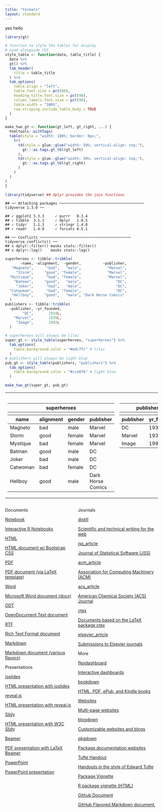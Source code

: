 ```yaml
---
title: "Formats"
layout: standard
---
```


yes hello

``` r
library(gt)

# function to style the tables for display
# used alongside CSS
style_table <- function(data, table_title) {
  data %>% 
  gt() %>% 
  tab_header(
    title = table_title
  ) %>% 
  tab_options(
    table.align = "left",
    table.font.size = pct(80),
    heading.title.font.size = pct(90),
    column_labels.font.size = pct(90),
    table.width = "100%",
    row.striping.include_table_body = TRUE
  )
}

make_two_gt <- function(gt_left, gt_right, ...) {
  htmltools::withTags(
  table(style = "width: 100%; border: 0px;",
    tr(
      td(style = glue::glue("width: 50%; vertical-align: top;"),
        gt:::as.tags.gt_tbl(gt_left)
      ),
      td(style = glue::glue("width: 50%; vertical-align: top;"),
        gt:::as.tags.gt_tbl(gt_right)
      )
    )
  )
)
}
```

``` r
library(tidyverse) ## dplyr provides the join functions
```

    ## ── Attaching packages ─────────────────────────────────────── tidyverse 1.3.0 ──

    ## ✓ ggplot2 3.3.3     ✓ purrr   0.3.4
    ## ✓ tibble  3.1.1     ✓ dplyr   1.0.5
    ## ✓ tidyr   1.1.3     ✓ stringr 1.4.0
    ## ✓ readr   1.4.0     ✓ forcats 0.5.1

    ## ── Conflicts ────────────────────────────────────────── tidyverse_conflicts() ──
    ## x dplyr::filter() masks stats::filter()
    ## x dplyr::lag()    masks stats::lag()

``` r
superheroes <- tibble::tribble(
       ~name, ~alignment,  ~gender,          ~publisher,
   "Magneto",      "bad",   "male",            "Marvel",
     "Storm",     "good", "female",            "Marvel",
  "Mystique",      "bad", "female",            "Marvel",
    "Batman",     "good",   "male",                "DC",
     "Joker",      "bad",   "male",                "DC",
  "Catwoman",      "bad", "female",                "DC",
   "Hellboy",     "good",   "male", "Dark Horse Comics"
  )
publishers <- tibble::tribble(
  ~publisher, ~yr_founded,
        "DC",       1934L,
    "Marvel",       1939L,
     "Image",       1992L
  )

# superheroes will always be lilac
super_gt <- style_table(superheroes, "superheroes") %>% 
  tab_options(
    table.background.color = "#edc7fc" # lilac
  )
# publishers will always be light blue
pub_gt <- style_table(publishers, "publishers") %>% 
  tab_options(
    table.background.color = "#cce6f6" # light blue
  )
```

``` r
make_two_gt(super_gt, pub_gt)
```

<table style="width: 100%; border: 0px;">
<tr>
<td style="width: 50%; vertical-align: top;">
<style>html {
  font-family: -apple-system, BlinkMacSystemFont, 'Segoe UI', Roboto, Oxygen, Ubuntu, Cantarell, 'Helvetica Neue', 'Fira Sans', 'Droid Sans', Arial, sans-serif;
}

#ldeenunxgt .gt_table {
  display: table;
  border-collapse: collapse;
  margin-left: 0;
  margin-right: auto;
  color: #333333;
  font-size: 80%;
  font-weight: normal;
  font-style: normal;
  background-color: #edc7fc;
  width: 100%;
  border-top-style: solid;
  border-top-width: 2px;
  border-top-color: #A8A8A8;
  border-right-style: none;
  border-right-width: 2px;
  border-right-color: #D3D3D3;
  border-bottom-style: solid;
  border-bottom-width: 2px;
  border-bottom-color: #A8A8A8;
  border-left-style: none;
  border-left-width: 2px;
  border-left-color: #D3D3D3;
}

#ldeenunxgt .gt_heading {
  background-color: #edc7fc;
  text-align: center;
  border-bottom-color: #edc7fc;
  border-left-style: none;
  border-left-width: 1px;
  border-left-color: #D3D3D3;
  border-right-style: none;
  border-right-width: 1px;
  border-right-color: #D3D3D3;
}

#ldeenunxgt .gt_title {
  color: #333333;
  font-size: 90%;
  font-weight: initial;
  padding-top: 4px;
  padding-bottom: 4px;
  border-bottom-color: #edc7fc;
  border-bottom-width: 0;
}

#ldeenunxgt .gt_subtitle {
  color: #333333;
  font-size: 85%;
  font-weight: initial;
  padding-top: 0;
  padding-bottom: 4px;
  border-top-color: #edc7fc;
  border-top-width: 0;
}

#ldeenunxgt .gt_bottom_border {
  border-bottom-style: solid;
  border-bottom-width: 2px;
  border-bottom-color: #D3D3D3;
}

#ldeenunxgt .gt_col_headings {
  border-top-style: solid;
  border-top-width: 2px;
  border-top-color: #D3D3D3;
  border-bottom-style: solid;
  border-bottom-width: 2px;
  border-bottom-color: #D3D3D3;
  border-left-style: none;
  border-left-width: 1px;
  border-left-color: #D3D3D3;
  border-right-style: none;
  border-right-width: 1px;
  border-right-color: #D3D3D3;
}

#ldeenunxgt .gt_col_heading {
  color: #333333;
  background-color: #edc7fc;
  font-size: 90%;
  font-weight: normal;
  text-transform: inherit;
  border-left-style: none;
  border-left-width: 1px;
  border-left-color: #D3D3D3;
  border-right-style: none;
  border-right-width: 1px;
  border-right-color: #D3D3D3;
  vertical-align: bottom;
  padding-top: 5px;
  padding-bottom: 6px;
  padding-left: 5px;
  padding-right: 5px;
  overflow-x: hidden;
}

#ldeenunxgt .gt_column_spanner_outer {
  color: #333333;
  background-color: #edc7fc;
  font-size: 90%;
  font-weight: normal;
  text-transform: inherit;
  padding-top: 0;
  padding-bottom: 0;
  padding-left: 4px;
  padding-right: 4px;
}

#ldeenunxgt .gt_column_spanner_outer:first-child {
  padding-left: 0;
}

#ldeenunxgt .gt_column_spanner_outer:last-child {
  padding-right: 0;
}

#ldeenunxgt .gt_column_spanner {
  border-bottom-style: solid;
  border-bottom-width: 2px;
  border-bottom-color: #D3D3D3;
  vertical-align: bottom;
  padding-top: 5px;
  padding-bottom: 6px;
  overflow-x: hidden;
  display: inline-block;
  width: 100%;
}

#ldeenunxgt .gt_group_heading {
  padding: 8px;
  color: #333333;
  background-color: #edc7fc;
  font-size: 100%;
  font-weight: initial;
  text-transform: inherit;
  border-top-style: solid;
  border-top-width: 2px;
  border-top-color: #D3D3D3;
  border-bottom-style: solid;
  border-bottom-width: 2px;
  border-bottom-color: #D3D3D3;
  border-left-style: none;
  border-left-width: 1px;
  border-left-color: #D3D3D3;
  border-right-style: none;
  border-right-width: 1px;
  border-right-color: #D3D3D3;
  vertical-align: middle;
}

#ldeenunxgt .gt_empty_group_heading {
  padding: 0.5px;
  color: #333333;
  background-color: #edc7fc;
  font-size: 100%;
  font-weight: initial;
  border-top-style: solid;
  border-top-width: 2px;
  border-top-color: #D3D3D3;
  border-bottom-style: solid;
  border-bottom-width: 2px;
  border-bottom-color: #D3D3D3;
  vertical-align: middle;
}

#ldeenunxgt .gt_from_md > :first-child {
  margin-top: 0;
}

#ldeenunxgt .gt_from_md > :last-child {
  margin-bottom: 0;
}

#ldeenunxgt .gt_row {
  padding-top: 8px;
  padding-bottom: 8px;
  padding-left: 5px;
  padding-right: 5px;
  margin: 10px;
  border-top-style: solid;
  border-top-width: 1px;
  border-top-color: #D3D3D3;
  border-left-style: none;
  border-left-width: 1px;
  border-left-color: #D3D3D3;
  border-right-style: none;
  border-right-width: 1px;
  border-right-color: #D3D3D3;
  vertical-align: middle;
  overflow-x: hidden;
}

#ldeenunxgt .gt_stub {
  color: #333333;
  background-color: #edc7fc;
  font-size: 100%;
  font-weight: initial;
  text-transform: inherit;
  border-right-style: solid;
  border-right-width: 2px;
  border-right-color: #D3D3D3;
  padding-left: 12px;
}

#ldeenunxgt .gt_summary_row {
  color: #333333;
  background-color: #edc7fc;
  text-transform: inherit;
  padding-top: 8px;
  padding-bottom: 8px;
  padding-left: 5px;
  padding-right: 5px;
}

#ldeenunxgt .gt_first_summary_row {
  padding-top: 8px;
  padding-bottom: 8px;
  padding-left: 5px;
  padding-right: 5px;
  border-top-style: solid;
  border-top-width: 2px;
  border-top-color: #D3D3D3;
}

#ldeenunxgt .gt_grand_summary_row {
  color: #333333;
  background-color: #edc7fc;
  text-transform: inherit;
  padding-top: 8px;
  padding-bottom: 8px;
  padding-left: 5px;
  padding-right: 5px;
}

#ldeenunxgt .gt_first_grand_summary_row {
  padding-top: 8px;
  padding-bottom: 8px;
  padding-left: 5px;
  padding-right: 5px;
  border-top-style: double;
  border-top-width: 6px;
  border-top-color: #D3D3D3;
}

#ldeenunxgt .gt_striped {
  background-color: rgba(128, 128, 128, 0.05);
}

#ldeenunxgt .gt_table_body {
  border-top-style: solid;
  border-top-width: 2px;
  border-top-color: #D3D3D3;
  border-bottom-style: solid;
  border-bottom-width: 2px;
  border-bottom-color: #D3D3D3;
}

#ldeenunxgt .gt_footnotes {
  color: #333333;
  background-color: #edc7fc;
  border-bottom-style: none;
  border-bottom-width: 2px;
  border-bottom-color: #D3D3D3;
  border-left-style: none;
  border-left-width: 2px;
  border-left-color: #D3D3D3;
  border-right-style: none;
  border-right-width: 2px;
  border-right-color: #D3D3D3;
}

#ldeenunxgt .gt_footnote {
  margin: 0px;
  font-size: 90%;
  padding: 4px;
}

#ldeenunxgt .gt_sourcenotes {
  color: #333333;
  background-color: #edc7fc;
  border-bottom-style: none;
  border-bottom-width: 2px;
  border-bottom-color: #D3D3D3;
  border-left-style: none;
  border-left-width: 2px;
  border-left-color: #D3D3D3;
  border-right-style: none;
  border-right-width: 2px;
  border-right-color: #D3D3D3;
}

#ldeenunxgt .gt_sourcenote {
  font-size: 90%;
  padding: 4px;
}

#ldeenunxgt .gt_left {
  text-align: left;
}

#ldeenunxgt .gt_center {
  text-align: center;
}

#ldeenunxgt .gt_right {
  text-align: right;
  font-variant-numeric: tabular-nums;
}

#ldeenunxgt .gt_font_normal {
  font-weight: normal;
}

#ldeenunxgt .gt_font_bold {
  font-weight: bold;
}

#ldeenunxgt .gt_font_italic {
  font-style: italic;
}

#ldeenunxgt .gt_super {
  font-size: 65%;
}

#ldeenunxgt .gt_footnote_marks {
  font-style: italic;
  font-size: 65%;
}
</style>
<div id="ldeenunxgt" style="overflow-x:auto;overflow-y:auto;width:auto;height:auto;"><table class="gt_table">
  <thead class="gt_header">
    <tr>
      <th colspan="4" class="gt_heading gt_title gt_font_normal" style>superheroes</th>
    </tr>
    <tr>
      <th colspan="4" class="gt_heading gt_subtitle gt_font_normal gt_bottom_border" style></th>
    </tr>
  </thead>
  <thead class="gt_col_headings">
    <tr>
      <th class="gt_col_heading gt_columns_bottom_border gt_left" rowspan="1" colspan="1">name</th>
      <th class="gt_col_heading gt_columns_bottom_border gt_left" rowspan="1" colspan="1">alignment</th>
      <th class="gt_col_heading gt_columns_bottom_border gt_left" rowspan="1" colspan="1">gender</th>
      <th class="gt_col_heading gt_columns_bottom_border gt_left" rowspan="1" colspan="1">publisher</th>
    </tr>
  </thead>
  <tbody class="gt_table_body">
    <tr>
      <td class="gt_row gt_left">Magneto</td>
      <td class="gt_row gt_left">bad</td>
      <td class="gt_row gt_left">male</td>
      <td class="gt_row gt_left">Marvel</td>
    </tr>
    <tr>
      <td class="gt_row gt_left gt_striped">Storm</td>
      <td class="gt_row gt_left gt_striped">good</td>
      <td class="gt_row gt_left gt_striped">female</td>
      <td class="gt_row gt_left gt_striped">Marvel</td>
    </tr>
    <tr>
      <td class="gt_row gt_left">Mystique</td>
      <td class="gt_row gt_left">bad</td>
      <td class="gt_row gt_left">female</td>
      <td class="gt_row gt_left">Marvel</td>
    </tr>
    <tr>
      <td class="gt_row gt_left gt_striped">Batman</td>
      <td class="gt_row gt_left gt_striped">good</td>
      <td class="gt_row gt_left gt_striped">male</td>
      <td class="gt_row gt_left gt_striped">DC</td>
    </tr>
    <tr>
      <td class="gt_row gt_left">Joker</td>
      <td class="gt_row gt_left">bad</td>
      <td class="gt_row gt_left">male</td>
      <td class="gt_row gt_left">DC</td>
    </tr>
    <tr>
      <td class="gt_row gt_left gt_striped">Catwoman</td>
      <td class="gt_row gt_left gt_striped">bad</td>
      <td class="gt_row gt_left gt_striped">female</td>
      <td class="gt_row gt_left gt_striped">DC</td>
    </tr>
    <tr>
      <td class="gt_row gt_left">Hellboy</td>
      <td class="gt_row gt_left">good</td>
      <td class="gt_row gt_left">male</td>
      <td class="gt_row gt_left">Dark Horse Comics</td>
    </tr>
  </tbody>
  
  
</table></div>
</td>
<td style="width: 50%; vertical-align: top;">
<style>html {
  font-family: -apple-system, BlinkMacSystemFont, 'Segoe UI', Roboto, Oxygen, Ubuntu, Cantarell, 'Helvetica Neue', 'Fira Sans', 'Droid Sans', Arial, sans-serif;
}

#alpzoubrpx .gt_table {
  display: table;
  border-collapse: collapse;
  margin-left: 0;
  margin-right: auto;
  color: #333333;
  font-size: 80%;
  font-weight: normal;
  font-style: normal;
  background-color: #cce6f6;
  width: 100%;
  border-top-style: solid;
  border-top-width: 2px;
  border-top-color: #A8A8A8;
  border-right-style: none;
  border-right-width: 2px;
  border-right-color: #D3D3D3;
  border-bottom-style: solid;
  border-bottom-width: 2px;
  border-bottom-color: #A8A8A8;
  border-left-style: none;
  border-left-width: 2px;
  border-left-color: #D3D3D3;
}

#alpzoubrpx .gt_heading {
  background-color: #cce6f6;
  text-align: center;
  border-bottom-color: #cce6f6;
  border-left-style: none;
  border-left-width: 1px;
  border-left-color: #D3D3D3;
  border-right-style: none;
  border-right-width: 1px;
  border-right-color: #D3D3D3;
}

#alpzoubrpx .gt_title {
  color: #333333;
  font-size: 90%;
  font-weight: initial;
  padding-top: 4px;
  padding-bottom: 4px;
  border-bottom-color: #cce6f6;
  border-bottom-width: 0;
}

#alpzoubrpx .gt_subtitle {
  color: #333333;
  font-size: 85%;
  font-weight: initial;
  padding-top: 0;
  padding-bottom: 4px;
  border-top-color: #cce6f6;
  border-top-width: 0;
}

#alpzoubrpx .gt_bottom_border {
  border-bottom-style: solid;
  border-bottom-width: 2px;
  border-bottom-color: #D3D3D3;
}

#alpzoubrpx .gt_col_headings {
  border-top-style: solid;
  border-top-width: 2px;
  border-top-color: #D3D3D3;
  border-bottom-style: solid;
  border-bottom-width: 2px;
  border-bottom-color: #D3D3D3;
  border-left-style: none;
  border-left-width: 1px;
  border-left-color: #D3D3D3;
  border-right-style: none;
  border-right-width: 1px;
  border-right-color: #D3D3D3;
}

#alpzoubrpx .gt_col_heading {
  color: #333333;
  background-color: #cce6f6;
  font-size: 90%;
  font-weight: normal;
  text-transform: inherit;
  border-left-style: none;
  border-left-width: 1px;
  border-left-color: #D3D3D3;
  border-right-style: none;
  border-right-width: 1px;
  border-right-color: #D3D3D3;
  vertical-align: bottom;
  padding-top: 5px;
  padding-bottom: 6px;
  padding-left: 5px;
  padding-right: 5px;
  overflow-x: hidden;
}

#alpzoubrpx .gt_column_spanner_outer {
  color: #333333;
  background-color: #cce6f6;
  font-size: 90%;
  font-weight: normal;
  text-transform: inherit;
  padding-top: 0;
  padding-bottom: 0;
  padding-left: 4px;
  padding-right: 4px;
}

#alpzoubrpx .gt_column_spanner_outer:first-child {
  padding-left: 0;
}

#alpzoubrpx .gt_column_spanner_outer:last-child {
  padding-right: 0;
}

#alpzoubrpx .gt_column_spanner {
  border-bottom-style: solid;
  border-bottom-width: 2px;
  border-bottom-color: #D3D3D3;
  vertical-align: bottom;
  padding-top: 5px;
  padding-bottom: 6px;
  overflow-x: hidden;
  display: inline-block;
  width: 100%;
}

#alpzoubrpx .gt_group_heading {
  padding: 8px;
  color: #333333;
  background-color: #cce6f6;
  font-size: 100%;
  font-weight: initial;
  text-transform: inherit;
  border-top-style: solid;
  border-top-width: 2px;
  border-top-color: #D3D3D3;
  border-bottom-style: solid;
  border-bottom-width: 2px;
  border-bottom-color: #D3D3D3;
  border-left-style: none;
  border-left-width: 1px;
  border-left-color: #D3D3D3;
  border-right-style: none;
  border-right-width: 1px;
  border-right-color: #D3D3D3;
  vertical-align: middle;
}

#alpzoubrpx .gt_empty_group_heading {
  padding: 0.5px;
  color: #333333;
  background-color: #cce6f6;
  font-size: 100%;
  font-weight: initial;
  border-top-style: solid;
  border-top-width: 2px;
  border-top-color: #D3D3D3;
  border-bottom-style: solid;
  border-bottom-width: 2px;
  border-bottom-color: #D3D3D3;
  vertical-align: middle;
}

#alpzoubrpx .gt_from_md > :first-child {
  margin-top: 0;
}

#alpzoubrpx .gt_from_md > :last-child {
  margin-bottom: 0;
}

#alpzoubrpx .gt_row {
  padding-top: 8px;
  padding-bottom: 8px;
  padding-left: 5px;
  padding-right: 5px;
  margin: 10px;
  border-top-style: solid;
  border-top-width: 1px;
  border-top-color: #D3D3D3;
  border-left-style: none;
  border-left-width: 1px;
  border-left-color: #D3D3D3;
  border-right-style: none;
  border-right-width: 1px;
  border-right-color: #D3D3D3;
  vertical-align: middle;
  overflow-x: hidden;
}

#alpzoubrpx .gt_stub {
  color: #333333;
  background-color: #cce6f6;
  font-size: 100%;
  font-weight: initial;
  text-transform: inherit;
  border-right-style: solid;
  border-right-width: 2px;
  border-right-color: #D3D3D3;
  padding-left: 12px;
}

#alpzoubrpx .gt_summary_row {
  color: #333333;
  background-color: #cce6f6;
  text-transform: inherit;
  padding-top: 8px;
  padding-bottom: 8px;
  padding-left: 5px;
  padding-right: 5px;
}

#alpzoubrpx .gt_first_summary_row {
  padding-top: 8px;
  padding-bottom: 8px;
  padding-left: 5px;
  padding-right: 5px;
  border-top-style: solid;
  border-top-width: 2px;
  border-top-color: #D3D3D3;
}

#alpzoubrpx .gt_grand_summary_row {
  color: #333333;
  background-color: #cce6f6;
  text-transform: inherit;
  padding-top: 8px;
  padding-bottom: 8px;
  padding-left: 5px;
  padding-right: 5px;
}

#alpzoubrpx .gt_first_grand_summary_row {
  padding-top: 8px;
  padding-bottom: 8px;
  padding-left: 5px;
  padding-right: 5px;
  border-top-style: double;
  border-top-width: 6px;
  border-top-color: #D3D3D3;
}

#alpzoubrpx .gt_striped {
  background-color: rgba(128, 128, 128, 0.05);
}

#alpzoubrpx .gt_table_body {
  border-top-style: solid;
  border-top-width: 2px;
  border-top-color: #D3D3D3;
  border-bottom-style: solid;
  border-bottom-width: 2px;
  border-bottom-color: #D3D3D3;
}

#alpzoubrpx .gt_footnotes {
  color: #333333;
  background-color: #cce6f6;
  border-bottom-style: none;
  border-bottom-width: 2px;
  border-bottom-color: #D3D3D3;
  border-left-style: none;
  border-left-width: 2px;
  border-left-color: #D3D3D3;
  border-right-style: none;
  border-right-width: 2px;
  border-right-color: #D3D3D3;
}

#alpzoubrpx .gt_footnote {
  margin: 0px;
  font-size: 90%;
  padding: 4px;
}

#alpzoubrpx .gt_sourcenotes {
  color: #333333;
  background-color: #cce6f6;
  border-bottom-style: none;
  border-bottom-width: 2px;
  border-bottom-color: #D3D3D3;
  border-left-style: none;
  border-left-width: 2px;
  border-left-color: #D3D3D3;
  border-right-style: none;
  border-right-width: 2px;
  border-right-color: #D3D3D3;
}

#alpzoubrpx .gt_sourcenote {
  font-size: 90%;
  padding: 4px;
}

#alpzoubrpx .gt_left {
  text-align: left;
}

#alpzoubrpx .gt_center {
  text-align: center;
}

#alpzoubrpx .gt_right {
  text-align: right;
  font-variant-numeric: tabular-nums;
}

#alpzoubrpx .gt_font_normal {
  font-weight: normal;
}

#alpzoubrpx .gt_font_bold {
  font-weight: bold;
}

#alpzoubrpx .gt_font_italic {
  font-style: italic;
}

#alpzoubrpx .gt_super {
  font-size: 65%;
}

#alpzoubrpx .gt_footnote_marks {
  font-style: italic;
  font-size: 65%;
}
</style>
<div id="alpzoubrpx" style="overflow-x:auto;overflow-y:auto;width:auto;height:auto;"><table class="gt_table">
  <thead class="gt_header">
    <tr>
      <th colspan="2" class="gt_heading gt_title gt_font_normal" style>publishers</th>
    </tr>
    <tr>
      <th colspan="2" class="gt_heading gt_subtitle gt_font_normal gt_bottom_border" style></th>
    </tr>
  </thead>
  <thead class="gt_col_headings">
    <tr>
      <th class="gt_col_heading gt_columns_bottom_border gt_left" rowspan="1" colspan="1">publisher</th>
      <th class="gt_col_heading gt_columns_bottom_border gt_center" rowspan="1" colspan="1">yr_founded</th>
    </tr>
  </thead>
  <tbody class="gt_table_body">
    <tr>
      <td class="gt_row gt_left">DC</td>
      <td class="gt_row gt_center">1934</td>
    </tr>
    <tr>
      <td class="gt_row gt_left gt_striped">Marvel</td>
      <td class="gt_row gt_center gt_striped">1939</td>
    </tr>
    <tr>
      <td class="gt_row gt_left">Image</td>
      <td class="gt_row gt_center">1992</td>
    </tr>
  </tbody>
  
  
</table></div>
</td>
</tr>
</table>
<div class="columns">

<div class="column2">

<div class="formatSection">

<div class="formatSectionTitle">

Documents

</div>

<div class="formatTable">

<a href="https://bookdown.org/yihui/rmarkdown/notebook.html" class="formatTableRow">

<div class="formatName">

Notebook

</div>

<div class="formatDescription">

Interactive R Notebooks

</div>

</a>
<a href="https://bookdown.org/yihui/rmarkdown/html-document.html" class="formatTableRow">

<div class="formatName">

HTML

</div>

<div class="formatDescription">

HTML document w/ Bootstrap CSS

</div>

</a>
<a href="https://bookdown.org/yihui/rmarkdown/pdf-document.html" class="formatTableRow">

<div class="formatName">

PDF

</div>

<div class="formatDescription">

PDF document (via LaTeX template)

</div>

</a>
<a href="https://bookdown.org/yihui/rmarkdown/word-document.html" class="formatTableRow">

<div class="formatName">

Word

</div>

<div class="formatDescription">

Microsoft Word document (docx)

</div>

</a>
<a href="https://bookdown.org/yihui/rmarkdown/opendocument-text-document.html" class="formatTableRow">

<div class="formatName">

ODT

</div>

<div class="formatDescription">

OpenDocument Text document

</div>

</a>
<a href="https://bookdown.org/yihui/rmarkdown/rich-text-format-document.html" class="formatTableRow">

<div class="formatName">

RTF

</div>

<div class="formatDescription">

Rich Text Format document

</div>

</a>
<a href="https://bookdown.org/yihui/rmarkdown/markdown-document.html" class="formatTableRow">

<div class="formatName">

Markdown

</div>

<div class="formatDescription">

Markdown document (various flavors)

</div>

</a>

</div>

</div>

<div class="formatSection">

<div class="formatSectionTitle">

Presentations

</div>

<div class="formatTable">

<a href="https://bookdown.org/yihui/rmarkdown/ioslides-presentation.html" class="formatTableRow">

<div class="formatName">

ioslides

</div>

<div class="formatDescription">

HTML presentation with ioslides

</div>

</a>
<a href="https://bookdown.org/yihui/rmarkdown/revealjs.html" class="formatTableRow">

<div class="formatName">

reveal.js

</div>

<div class="formatDescription">

HTML presentation with reveal.js

</div>

</a>
<a href="https://bookdown.org/yihui/rmarkdown/slidy-presentation.html" class="formatTableRow">

<div class="formatName">

Slidy

</div>

<div class="formatDescription">

HTML presentation with W3C Slidy

</div>

</a>
<a href="https://bookdown.org/yihui/rmarkdown/beamer-presentation.html" class="formatTableRow">

<div class="formatName">

Beamer

</div>

<div class="formatDescription">

PDF presentation with LaTeX Beamer

</div>

</a>
<a href="https://bookdown.org/yihui/rmarkdown/powerpoint-presentation.html" class="formatTableRow">

<div class="formatName">

PowerPoint

</div>

<div class="formatDescription">

PowerPoint presentation

</div>

</a>

</div>

</div>

</div>

<div class="column2">

<div class="formatSection">

<div class="formatSectionTitle">

Journals

</div>

<div class="formatTable">

<a href="https://rstudio.github.io/distill/" class="formatTableRow">

<div class="formatName">

distill

</div>

<div class="formatDescription">

Scientific and technical writing for the web

</div>

</a>
<a href="https://github.com/rstudio/rticles" class="formatTableRow">

<div class="formatName">

jss\_article

</div>

<div class="formatDescription">

Journal of Statistical Software (JSS)

</div>

</a>
<a href="https://github.com/rstudio/rticles" class="formatTableRow">

<div class="formatName">

acm\_article

</div>

<div class="formatDescription">

Association for Computing Machinery (ACM)

</div>

</a>
<a href="https://github.com/rstudio/rticles" class="formatTableRow">

<div class="formatName">

acs\_article

</div>

<div class="formatDescription">

American Chemical Society (ACS) Journal

</div>

</a>
<a href="https://github.com/rstudio/rticles" class="formatTableRow">

<div class="formatName">

ctex

</div>

<div class="formatDescription">

Documents based on the LaTeX package ctex

</div>

</a>
<a href="https://github.com/rstudio/rticles" class="formatTableRow">

<div class="formatName">

elsevier\_article

</div>

<div class="formatDescription">

Submissions to Elsevier journals

</div>

</a>

</div>

</div>

<div class="formatSection">

<div class="formatSectionTitle">

More

</div>

<div class="formatTable">

<a href="flexdashboard/index.html" class="formatTableRow">

<div class="formatName">

flexdashboard

</div>

<div class="formatDescription">

Interactive dashboards

</div>

</a>
<a href="https://bookdown.org" class="formatTableRow">

<div class="formatName">

bookdown

</div>

<div class="formatDescription">

HTML, PDF, ePub, and Kindle books

</div>

</a>
<a href="https://bookdown.org/yihui/rmarkdown/rmarkdown-site.html" class="formatTableRow">

<div class="formatName">

Websites

</div>

<div class="formatDescription">

Multi-page websites

</div>

</a>
<a href="https://bookdown.org/yihui/blogdown/" class="formatTableRow">

<div class="formatName">

blogdown

</div>

<div class="formatDescription">

Customizable websites and blogs

</div>

</a>
<a href="https://pkgdown.r-lib.org/" class="formatTableRow">

<div class="formatName">

pkgdown

</div>

<div class="formatDescription">

Package documentation websites

</div>

</a>
<a href="https://bookdown.org/yihui/rmarkdown/tufte-handouts.html" class="formatTableRow">

<div class="formatName">

Tufte Handout

</div>

<div class="formatDescription">

Handouts in the style of Edward Tufte

</div>

</a>
<a href="https://bookdown.org/yihui/rmarkdown/r-package-vignette.html" class="formatTableRow">

<div class="formatName">

Package Vignette

</div>

<div class="formatDescription">

R package vignette (HTML)

</div>

</a>
<a href="github_document_format.html" class="formatTableRow">

<div class="formatName">

Github Document

</div>

<div class="formatDescription">

GitHub Flavored Markdown document.

</div>

</a>

</div>

</div>

</div>
